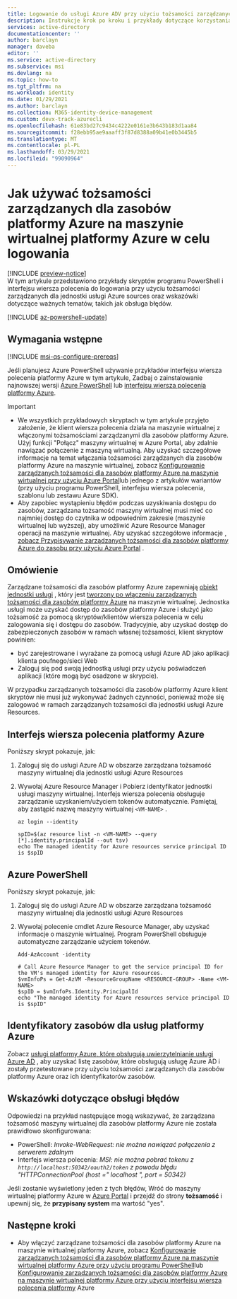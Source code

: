 ```yaml
---
title: Logowanie do usługi Azure ADV przy użyciu tożsamości zarządzanych na maszynie wirtualnej platformy Azure
description: Instrukcje krok po kroku i przykłady dotyczące korzystania z tożsamości zarządzanych przez maszynę wirtualną platformy Azure dla jednostki usługi Azure Resources w celu logowania klienta skryptu i dostępu do zasobów.
services: active-directory
documentationcenter: ''
author: barclayn
manager: daveba
editor: ''
ms.service: active-directory
ms.subservice: msi
ms.devlang: na
ms.topic: how-to
ms.tgt_pltfrm: na
ms.workload: identity
ms.date: 01/29/2021
ms.author: barclayn
ms.collection: M365-identity-device-management
ms.custom: devx-track-azurecli
ms.openlocfilehash: 61e83bd27c9434c4222e0161e3b643b183d1aa84
ms.sourcegitcommit: f28ebb95ae9aaaff3f87d8388a09b41e0b3445b5
ms.translationtype: MT
ms.contentlocale: pl-PL
ms.lasthandoff: 03/29/2021
ms.locfileid: "99090964"
---
```

# <a name="how-to-use-managed-identities-for-azure-resources-on-an-azure-vm-for-sign-in"></a>Jak używać tożsamości zarządzanych dla zasobów platformy Azure na maszynie wirtualnej platformy Azure w celu logowania 

[!INCLUDE [preview-notice](../../../includes/active-directory-msi-preview-notice.md)]  
W tym artykule przedstawiono przykłady skryptów programu PowerShell i interfejsu wiersza polecenia do logowania przy użyciu tożsamości zarządzanych dla jednostki usługi Azure sources oraz wskazówki dotyczące ważnych tematów, takich jak obsługa błędów.

[!INCLUDE [az-powershell-update](../../../includes/updated-for-az.md)]

## <a name="prerequisites"></a>Wymagania wstępne

[!INCLUDE [msi-qs-configure-prereqs](../../../includes/active-directory-msi-qs-configure-prereqs.md)]

Jeśli planujesz Azure PowerShell używanie przykładów interfejsu wiersza polecenia platformy Azure w tym artykule, Zadbaj o zainstalowanie najnowszej wersji [Azure PowerShell](/powershell/azure/install-az-ps) lub [interfejsu wiersza polecenia platformy Azure](/cli/azure/install-azure-cli). 

> [!IMPORTANT]
> - We wszystkich przykładowych skryptach w tym artykule przyjęto założenie, że klient wiersza polecenia działa na maszynie wirtualnej z włączonymi tożsamościami zarządzanymi dla zasobów platformy Azure. Użyj funkcji "Połącz" maszyny wirtualnej w Azure Portal, aby zdalnie nawiązać połączenie z maszyną wirtualną. Aby uzyskać szczegółowe informacje na temat włączania tożsamości zarządzanych dla zasobów platformy Azure na maszynie wirtualnej, zobacz [Konfigurowanie zarządzanych tożsamości dla zasobów platformy Azure na maszynie wirtualnej przy użyciu Azure Portal](qs-configure-portal-windows-vm.md)lub jednego z artykułów wariantów (przy użyciu programu PowerShell, interfejsu wiersza polecenia, szablonu lub zestawu Azure SDK). 
> - Aby zapobiec wystąpieniu błędów podczas uzyskiwania dostępu do zasobów, zarządzana tożsamość maszyny wirtualnej musi mieć co najmniej dostęp do czytnika w odpowiednim zakresie (maszynie wirtualnej lub wyższej), aby umożliwić Azure Resource Manager operacji na maszynie wirtualnej. Aby uzyskać szczegółowe informacje [, zobacz Przypisywanie zarządzanych tożsamości dla zasobów platformy Azure do zasobu przy użyciu Azure Portal](howto-assign-access-portal.md) .

## <a name="overview"></a>Omówienie

Zarządzane tożsamości dla zasobów platformy Azure zapewniają [obiekt jednostki usługi](../develop/developer-glossary.md#service-principal-object) , który jest [tworzony po włączeniu zarządzanych tożsamości dla zasobów platformy Azure](overview.md) na maszynie wirtualnej. Jednostka usługi może uzyskać dostęp do zasobów platformy Azure i służyć jako tożsamość za pomocą skryptów/klientów wiersza polecenia w celu zalogowania się i dostępu do zasobów. Tradycyjnie, aby uzyskać dostęp do zabezpieczonych zasobów w ramach własnej tożsamości, klient skryptów powinien:  

   - być zarejestrowane i wyrażane za pomocą usługi Azure AD jako aplikacji klienta poufnego/sieci Web
   - Zaloguj się pod swoją jednostką usługi przy użyciu poświadczeń aplikacji (które mogą być osadzone w skrypcie).

W przypadku zarządzanych tożsamości dla zasobów platformy Azure klient skryptów nie musi już wykonywać żadnych czynności, ponieważ może się zalogować w ramach zarządzanych tożsamości dla jednostki usługi Azure Resources. 

## <a name="azure-cli"></a>Interfejs wiersza polecenia platformy Azure

Poniższy skrypt pokazuje, jak:

1. Zaloguj się do usługi Azure AD w obszarze zarządzana tożsamość maszyny wirtualnej dla jednostki usługi Azure Resources  
2. Wywołaj Azure Resource Manager i Pobierz identyfikator jednostki usługi maszyny wirtualnej. Interfejs wiersza polecenia obsługuje zarządzanie uzyskaniem/użyciem tokenów automatycznie. Pamiętaj, aby zastąpić nazwę maszyny wirtualnej `<VM-NAME>` .  

   ```azurecli
   az login --identity
   
   spID=$(az resource list -n <VM-NAME> --query [*].identity.principalId --out tsv)
   echo The managed identity for Azure resources service principal ID is $spID
   ```

## <a name="azure-powershell"></a>Azure PowerShell

Poniższy skrypt pokazuje, jak:

1. Zaloguj się do usługi Azure AD w obszarze zarządzana tożsamość maszyny wirtualnej dla jednostki usługi Azure Resources  
2. Wywołaj polecenie cmdlet Azure Resource Manager, aby uzyskać informacje o maszynie wirtualnej. Program PowerShell obsługuje automatyczne zarządzanie użyciem tokenów.  

   ```azurepowershell
   Add-AzAccount -identity

   # Call Azure Resource Manager to get the service principal ID for the VM's managed identity for Azure resources. 
   $vmInfoPs = Get-AzVM -ResourceGroupName <RESOURCE-GROUP> -Name <VM-NAME>
   $spID = $vmInfoPs.Identity.PrincipalId
   echo "The managed identity for Azure resources service principal ID is $spID"
   ```

## <a name="resource-ids-for-azure-services"></a>Identyfikatory zasobów dla usług platformy Azure

Zobacz [usługi platformy Azure, które obsługują uwierzytelnianie usługi Azure AD](services-support-managed-identities.md#azure-services-that-support-azure-ad-authentication) , aby uzyskać listę zasobów, które obsługują usługę Azure AD i zostały przetestowane przy użyciu tożsamości zarządzanych dla zasobów platformy Azure oraz ich identyfikatorów zasobów.

## <a name="error-handling-guidance"></a>Wskazówki dotyczące obsługi błędów 

Odpowiedzi na przykład następujące mogą wskazywać, że zarządzana tożsamość maszyny wirtualnej dla zasobów platformy Azure nie została prawidłowo skonfigurowana:

- PowerShell: *Invoke-WebRequest: nie można nawiązać połączenia z serwerem zdalnym*
- Interfejs wiersza polecenia: *MSI: nie można pobrać tokenu z `http://localhost:50342/oauth2/token` z powodu błędu "HTTPConnectionPool (host =" localhost ", port = 50342)* 

Jeśli zostanie wyświetlony jeden z tych błędów, Wróć do maszyny wirtualnej platformy Azure w [Azure Portal](https://portal.azure.com) i przejdź do strony **tożsamość** i upewnij się, że **przypisany system** ma wartość "yes".

## <a name="next-steps"></a>Następne kroki

- Aby włączyć zarządzane tożsamości dla zasobów platformy Azure na maszynie wirtualnej platformy Azure, zobacz [Konfigurowanie zarządzanych tożsamości dla zasobów platformy Azure na maszynie wirtualnej platformy Azure przy użyciu programu PowerShell](qs-configure-powershell-windows-vm.md)lub [Konfigurowanie zarządzanych tożsamości dla zasobów platformy Azure na maszynie wirtualnej platformy Azure przy użyciu interfejsu wiersza polecenia platformy](qs-configure-cli-windows-vm.md) Azure